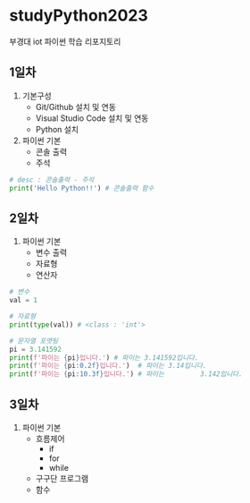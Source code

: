 # studyPython2023
부경대 iot 파이썬 학습 리포지토리

## 1일차
1. 기본구성
    - Git/Github 설치 및 연동
    - Visual Studio Code 설치 및 연동
    - Python 설치
2. 파이썬 기본
    - 콘솔 출력
    - 주석

```python
# desc : 콘솔출력 - 주석
print('Hello Python!!') # 콘솔출력 함수
```

## 2일차
1. 파이썬 기본
    - 변수 출력
    - 자료형
    - 연산자

```python
# 변수
val = 1

# 자료형
print(type(val)) # <class : 'int'>

# 문자열 포맷팅
pi = 3.141592
print(f'파이는 {pi}입니다.') # 파이는 3.141592입니다.
print(f'파이는 {pi:0.2f}입니다.')  # 파이는 3.14입니다.
print(f'파이는 {pi:10.3f}입니다.') # 파이는         3.142입니다. 
```

## 3일차
1. 파이썬 기본 
    - 흐름제어
        - if 
        - for 
        - while
    - 구구단 프로그램
    - 함수
